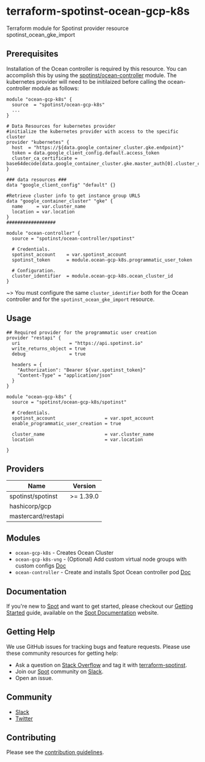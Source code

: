 # terraform-spotinst-ocean-gcp-k8s
Terraform module for Spotinst provider resource spotinst_ocean_gke_import

## Prerequisites

Installation of the Ocean controller is required by this resource. You can accomplish this by using the [spotinst/ocean-controller](https://registry.terraform.io/modules/spotinst/ocean-controller/spotinst) module. The kubernetes provider will need to be initilaized before calling the ocean-controller module as follows:

```hcl
module "ocean-gcp-k8s" {
  source  = "spotinst/ocean-gcp-k8s"
  ...
}

# Data Resources for kubernetes provider
#initialize the kubernetes provider with access to the specific cluster
provider "kubernetes" {
  host  = "https://${data.google_container_cluster.gke.endpoint}"
  token = data.google_client_config.default.access_token
  cluster_ca_certificate = base64decode(data.google_container_cluster.gke.master_auth[0].cluster_ca_certificate)
}

### data resources ###
data "google_client_config" "default" {}

#Retrieve cluster info to get instance group URLS
data "google_container_cluster" "gke" {
  name     = var.cluster_name
  location = var.location
}
##################

module "ocean-controller" {
  source = "spotinst/ocean-controller/spotinst"

  # Credentials.
  spotinst_account    = var.spotinst_account
  spotinst_token      = module.ocean-gcp-k8s.programmatic_user_token

  # Configuration.
  cluster_identifier  = module.ocean-gcp-k8s.ocean_cluster_id
}
```

~> You must configure the same `cluster_identifier` both for the Ocean controller and for the `spotinst_ocean_gke_import` resource.

## Usage
```hcl
## Required provider for the programmatic user creation
provider "restapi" {
  uri                  = "https://api.spotinst.io"
  write_returns_object = true
  debug                = true

  headers = {
    "Authorization": "Bearer ${var.spotinst_token}"
    "Content-Type" = "application/json"
  }
}

module "ocean-gcp-k8s" {
  source = "spotinst/ocean-gcp-k8s/spotinst"

  # Credentials.
  spotinst_account                  = var.spot_account
  enable_programmatic_user_creation = true

  cluster_name                      = var.cluster_name
  location                          = var.location
  
}
```

## Providers

| Name | Version |
|------|---------|
| spotinst/spotinst | >= 1.39.0 |
| hashicorp/gcp |  |
| mastercard/restapi |  |

## Modules
* `ocean-gcp-k8s` - Creates Ocean Cluster 
* `ocean-gcp-k8s-vng` - (Optional) Add custom virtual node groups with custom configs [Doc](https://registry.terraform.io/modules/spotinst/ocean-gcp-k8s-vng/spotinst/latest)
* `ocean-controller` - Create and installs Spot Ocean controller pod [Doc](https://registry.terraform.io/modules/spotinst/ocean-controller/spotinst/latest)


## Documentation

If you're new to [Spot](https://spot.io/) and want to get started, please checkout our [Getting Started](https://docs.spot.io/connect-your-cloud-provider/) guide, available on the [Spot Documentation](https://docs.spot.io/) website.

## Getting Help

We use GitHub issues for tracking bugs and feature requests. Please use these community resources for getting help:

- Ask a question on [Stack Overflow](https://stackoverflow.com/) and tag it with [terraform-spotinst](https://stackoverflow.com/questions/tagged/terraform-spotinst/).
- Join our [Spot](https://spot.io/) community on [Slack](http://slack.spot.io/).
- Open an issue.

## Community

- [Slack](http://slack.spot.io/)
- [Twitter](https://twitter.com/spot_hq/)

## Contributing

Please see the [contribution guidelines](CONTRIBUTING.md).